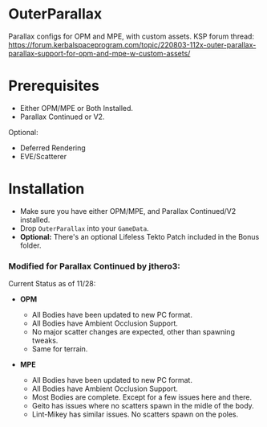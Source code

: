 # OuterParallax
Parallax configs for OPM and MPE, with custom assets.
KSP forum thread:
https://forum.kerbalspaceprogram.com/topic/220803-112x-outer-parallax-parallax-support-for-opm-and-mpe-w-custom-assets/

# Prerequisites

* Either OPM/MPE or Both Installed.
* Parallax Continued or V2.

Optional:

* Deferred Rendering
* EVE/Scatterer

# Installation

* Make sure you have either OPM/MPE, and Parallax Continued/V2 installed. 
* Drop `OuterParallax` into your `GameData`.
* **Optional:** There's an optional Lifeless Tekto Patch included in the Bonus folder.


### Modified for Parallax Continued by jthero3:

Current Status as of 11/28:
 
* **OPM**
    * All Bodies have been updated to new PC format.
    * All Bodies have Ambient Occlusion Support.
    * No major scatter changes are expected, other than spawning tweaks.
    * Same for terrain.

* **MPE**
    * All Bodies have been updated to new PC format.
    * All Bodies have Ambient Occlusion Support.
    * Most Bodies are complete. Except for a few issues here and there.
    * Geito has issues where no scatters spawn in the midle of the body.
    * Lint-Mikey has similar issues. No scatters spawn on the poles.
